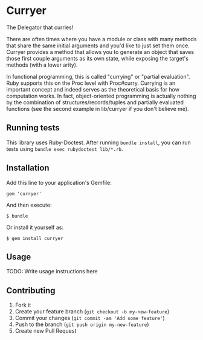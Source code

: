 # Curryer

The Delegator that curries!

There are often times where you have a module or class with many methods that
share the same initial arguments and you'd like to just set them once. Curryer
provides a method that allows you to generate an object that saves those first
couple arguments as its own state, while exposing the target's methods (with a
lower arity).

In functional programming, this is called "currying" or "partial evaluation".
Ruby supports this on the Proc level with Proc#curry. Currying is an important
concept and indeed serves as the theoretical basis for how computation works.
In fact, object-oriented programming is actually nothing by the combination of
structures/records/tuples and partially evaluated functions (see the second
example in lib/curryer if you don't believe me).

## Running tests

This library uses Ruby-Doctest. After running `bundle install`, you can run
tests using `bundle exec rubydoctest lib/*.rb`.

## Installation

Add this line to your application's Gemfile:

    gem 'curryer'

And then execute:

    $ bundle

Or install it yourself as:

    $ gem install curryer

## Usage

TODO: Write usage instructions here

## Contributing

1. Fork it
2. Create your feature branch (`git checkout -b my-new-feature`)
3. Commit your changes (`git commit -am 'Add some feature'`)
4. Push to the branch (`git push origin my-new-feature`)
5. Create new Pull Request
